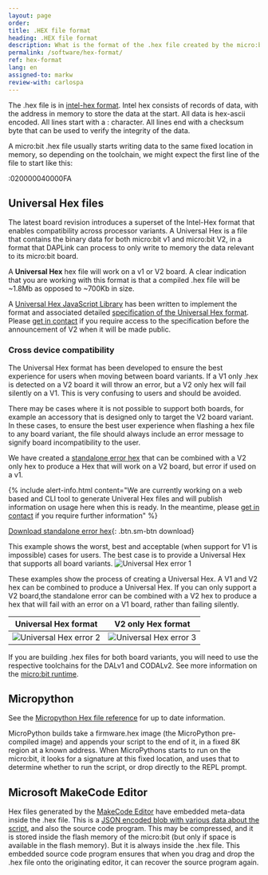 ```yaml
---
layout: page
order:
title: .HEX file format
heading: .HEX file format
description: What is the format of the .hex file created by the micro:bit editors?
permalink: /software/hex-format/
ref: hex-format
lang: en
assigned-to: markw
review-with: carlospa
---
```


The .hex file is in [intel-hex format](https://en.wikipedia.org/wiki/Intel_HEX). Intel hex consists of records of data, with the address in memory to store the data at the start. All data is hex-ascii encoded. All lines start with a : character. All lines end with a checksum byte that can be used to verify the integrity of the data.

A micro:bit .hex file usually starts writing data to the same fixed location in memory, so depending on the toolchain, we might expect the first line of the file to start like this:

:020000040000FA

## Universal Hex files

The latest board revision introduces a superset of the Intel-Hex format that enables compatibility across processor variants. A Universal Hex is a file that contains the binary data for both micro:bit <span class="v1">v1</span> and micro:bit <span class="v2">V2</span>, in a format that DAPLink can process to only write to memory the data relevant to its micro:bit board.

A **Universal Hex** hex file will work on a v1 or V2 board. 
A clear indication that you are working with this format is that a compiled .hex file will be ~1.8Mb as opposed to ~700Kb in size.

A [Universal Hex JavaScript Library](https://github.com/microbit-foundation/microbit-universal-hex) has been written to implement the format and associated detailed [specification of the Universal Hex format](https://github.com/microbit-foundation/universal-hex/).  Please [get in contact](mailto:support@microbit.org?subject=Request%20for%20access%20to%20Universal%20hex&20spec&body=Name%3A%0D%0A%0D%0AGitHub%20ID%3A) if you require access to the specification before the announcement of V2 when it will be made public.

### Cross device compatibility
The Universal Hex format has been developed to ensure the best experience for users when moving between board variants. If a V1 only .hex is detected on a V2 board it will throw an error, but a V2 only hex will fail silently on a V1. This is very confusing to users and should be avoided.

There may be cases where it is not possible to support both boards, for example an accessory that is designed only to target the V2 board variant. In these cases, to ensure the best user experience when flashing a hex file to any board variant, the file should always include an error message to signify board incompatibility to the user.

We have created a [standalone error hex](/docs/software/assets/stand-alone-error-v1.hex) that can be combined with a V2 only hex to produce a Hex that will work on a V2 board, but error if used on a v1.

{% include alert-info.html content="We are currently working on a web based and CLI tool to generate Univeral Hex files and will publish information on usage here when this is ready. In the meantime, please [get in contact](mailto:support@microbit.org) if you require further information" %}

[Download standalone error hex](/docs/software/assets/stand-alone-error-v1.hex){: .btn.sm-btn download}

This example shows the worst, best and acceptable (when support for V1 is impossible) cases for users. The best case is to provide a Universal Hex that supports all board variants.
![Universal Hex error 1](/docs/software/assets/hex-compatibility-errors.png)

These examples show the process of creating a Universal Hex. A V1 and V2 hex can be combined to produce a Universal Hex. If you can only support a V2 board,the standalone error can be combined with a V2 hex to produce a hex that will fail with an error on a V1 board, rather than failing silently.

|Universal Hex format                                                 |V2 only Hex format                               |
|-----------------------------------------------------------|-----------------------------------------------------------|
| ![Universal Hex error 2](/docs/software/assets/uhex2.png) | ![Universal Hex error 3](/docs/software/assets/uhex1.png) |


If you are building .hex files for both board variants, you will need to use the respective toolchains for the DAL<span class="v1">v1</span> and CODAL<span class="v2">v2</span>. See more information on the [micro:bit runtime](../runtime/).

## Micropython

See the [Micropython Hex file reference](https://microbit-micropython.readthedocs.io/en/latest/devguide/hexformat.html) for up to date information.

MicroPython builds take a firmware.hex image (the MicroPython pre-compiled image) and appends your script to the end of it, in a fixed 8K region at a known address. When MicroPythons starts to run on the micro:bit, it looks for a signature at this fixed location, and uses that to determine whether to run the script, or drop directly to the REPL prompt.

## Microsoft MakeCode Editor

Hex files generated by the [MakeCode Editor](https://makecode.microbit.org) have embedded meta-data inside the .hex file. This is a [JSON encoded blob with various data about the script](https://github.com/Microsoft/pxt/blob/437f53ca6311335c7f3f75a062ec1079b4e7806a/docs/source-embedding.md), and also the source code program. This may be compressed, and it is stored inside the flash memory of the micro:bit (but only if space is available in the flash memory). But it is always inside the .hex file. This embedded source code program ensures that when you drag and drop the .hex file onto the originating editor, it can recover the source program again.
